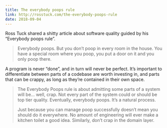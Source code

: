```yaml
---
title: The everybody poops rule
link: http://rosstuck.com/the-everybody-poops-rule
date: 2018-09-04
---
```


Ross Tuck shared a shitty article about software quality guided by his “Everybody poops rule”.

> Everybody poops. But you don’t poop in every room in the house. You have a special room where you poop, you put a door on it and you only poop there.

A program is never “done”, and in turn will never be perfect. It’s important to differentiate between parts of a codebase are worth investing in, and parts that can be crappy, as long as they’re contained in their own space.

> The Everybody Poops rule is about admitting some parts of a system will be… well, crap. Not every part of the system could or should be top tier quality. Eventually, everybody poops. It’s a natural process.
>
> Just because you can manage poop successfully doesn’t mean you should do it everywhere. No amount of engineering will ever make a kitchen toilet a good idea. Similarly, don’t crap in the domain layer.
